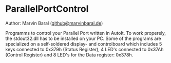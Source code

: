 # ParallelPortControl
Author: Marvin Baral (github@marvinbaral.de)

Programms to control your Parallel Port written in AutoIt. To work properely, the stdout32.dll has to be installed on your PC. Some of the programs are specialized on a self-soldered display- and controlboard which includes 5 keys connected to 0x379h (Status Register), 4 LED's connected to 0x37Ah (Control Register) and 8 LED's for the Data register: 0x378h.
